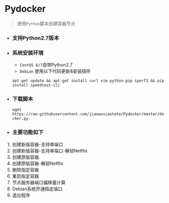 # Pydocker
> 使用`Python`脚本创建容器节点

- ### 支持Python2.7版本
- ### 系统安装环境
    - `CentOS 6/7`自带Python2.7
    - `Debian` 使用以下代码更新&安装插件 
   
    `apt-get update && apt-get install curl vim python-pip iperf3 && pip install speedtest-cli`

- ### 下载脚本
  
    `wget https://raw.githubusercontent.com/jiaowoxiaotete/Pydocker/master/docker.py`

- ### 主要功能如下
1. 创建新版容器-支持单端口
2. 创建新版容器-支持单端口-解锁Netflix
3. 创建原版容器
4. 创建原版容器-解锁Netflix
5. 删除指定容器
6. 重启指定容器
7. 节点服务器端口偏移量计算
8. Debian系统开通指定端口
9. 退出程序


